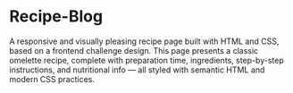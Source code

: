# Recipe-Blog
A responsive and visually pleasing recipe page built with HTML and CSS, based on a frontend challenge design. This page presents a classic omelette recipe, complete with preparation time, ingredients, step-by-step instructions, and nutritional info — all styled with semantic HTML and modern CSS practices.
